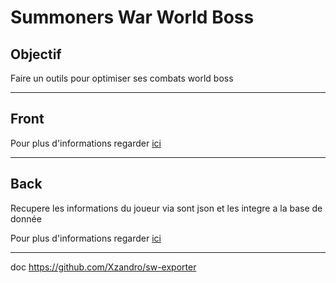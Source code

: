 # Summoners War World Boss

## Objectif

Faire un outils pour optimiser ses combats world boss

---

## Front

Pour plus d'informations regarder [ici](./client/README.md)

---

## Back

Recupere les informations du joueur via sont json et les integre a la base de donnée

Pour plus d'informations regarder [ici](./server/README.md)

---


doc https://github.com/Xzandro/sw-exporter